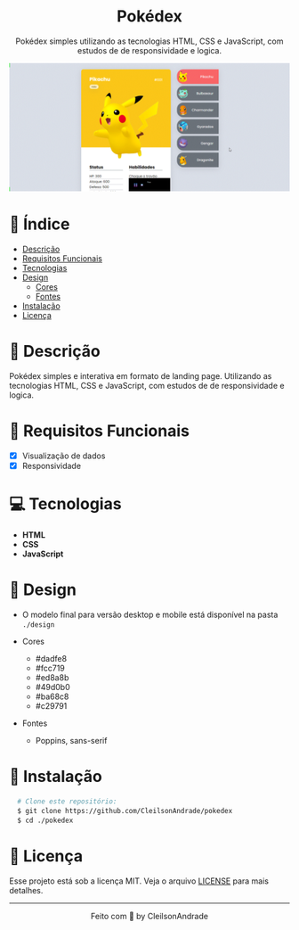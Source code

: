<div align="center">
  <h1>Pokédex</h1>
  <p>Pokédex simples utilizando as tecnologias HTML, CSS e JavaScript, com estudos de de responsividade e logica.</p>
  <img src="./design/preview.gif" alt="Logo" width="800">
</div>

# 📒 Índice
* [Descrição](#descrição)
* [Requisitos Funcionais](#requisitos)
* [Tecnologias](#tecnologias)
* [Design](#design)
  * [Cores](#cores)
  * [Fontes](#fontes)
* [Instalação](#instalação)
* [Licença](#licença)

# 📃 <span id="descrição">Descrição</span>
Pokédex simples e interativa em formato de landing page. Utilizando as tecnologias HTML, CSS e JavaScript, com estudos de de responsividade e logica. 

# 📌 <span id="requisitos">Requisitos Funcionais</span>
- [x] Visualização de dados<br>
- [x] Responsividade<br>

# 💻 <span id="tecnologias">Tecnologias</span>
- **HTML**
- **CSS**
- **JavaScript**

# 🎨 <span id="design">Design</span>
- O modelo final para versão desktop e mobile está disponível na pasta `./design`

- <span id="cores">Cores<br></span>
  * #dadfe8<br>
  * #fcc719<br>
  * #ed8a8b<br>
  * #49d0b0<br>
  * #ba68c8<br>
  * #c29791<br>

- <span id="fontes">Fontes<br></span>
  * Poppins, sans-serif

# 🚀 <span id="instalação">Instalação</span>
```bash
  # Clone este repositório:
  $ git clone https://github.com/CleilsonAndrade/pokedex
  $ cd ./pokedex
```

# 📝 <span id="licença">Licença</span>
Esse projeto está sob a licença MIT. Veja o arquivo [LICENSE](LICENSE) para mais detalhes.

---

<p align="center">
  Feito com 💜 by CleilsonAndrade
</p>

